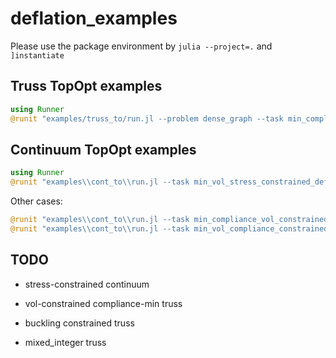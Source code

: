 # deflation_examples

Please use the package environment by `julia --project=.` and `]instantiate`

## Truss TopOpt examples

```julia
using Runner
@runit "examples/truss_to/run.jl --problem dense_graph --task min_compliance_vol_constrained_deflation --optimizer mma"
```

## Continuum TopOpt examples

```julia
using Runner
@runit "examples\\cont_to\\run.jl --task min_vol_stress_constrained_deflation --optimizer percival"
```

Other cases:

```julia
@runit "examples\\cont_to\\run.jl --task min_compliance_vol_constrained --optimizer mma"
@runit "examples\\cont_to\\run.jl --task min_vol_compliance_constrained --optimizer mma"
```

## TODO
- stress-constrained continuum

- vol-constrained compliance-min truss
- buckling constrained truss
- mixed_integer truss